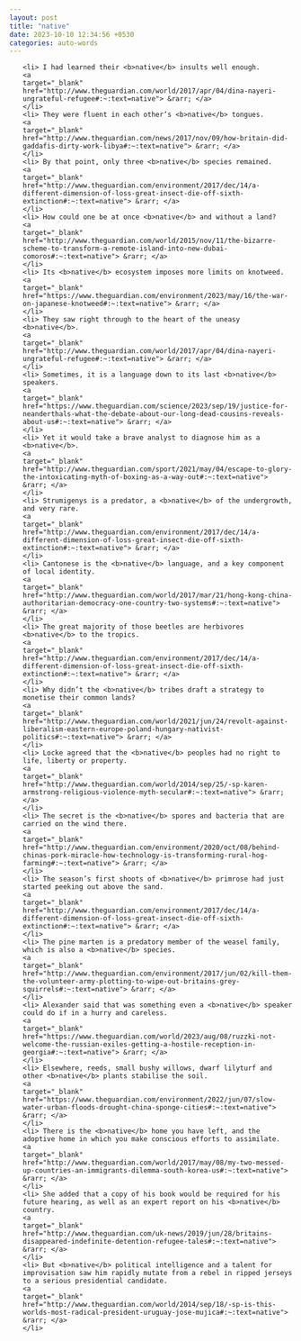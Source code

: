 ```yaml
---
layout: post
title: "native"
date: 2023-10-10 12:34:56 +0530
categories: auto-words
---
```

<ol>

    <li> I had learned their <b>native</b> insults well enough.
    <a 
    target="_blank" 
    href="http://www.theguardian.com/world/2017/apr/04/dina-nayeri-ungrateful-refugee#:~:text=native"> &rarr; </a>
    </li>
    <li> They were fluent in each other’s <b>native</b> tongues.
    <a 
    target="_blank" 
    href="http://www.theguardian.com/news/2017/nov/09/how-britain-did-gaddafis-dirty-work-libya#:~:text=native"> &rarr; </a>
    </li>
    <li> By that point, only three <b>native</b> species remained.
    <a 
    target="_blank" 
    href="http://www.theguardian.com/environment/2017/dec/14/a-different-dimension-of-loss-great-insect-die-off-sixth-extinction#:~:text=native"> &rarr; </a>
    </li>
    <li> How could one be at once <b>native</b> and without a land?
    <a 
    target="_blank" 
    href="http://www.theguardian.com/world/2015/nov/11/the-bizarre-scheme-to-transform-a-remote-island-into-new-dubai-comoros#:~:text=native"> &rarr; </a>
    </li>
    <li> Its <b>native</b> ecosystem imposes more limits on knotweed.
    <a 
    target="_blank" 
    href="https://www.theguardian.com/environment/2023/may/16/the-war-on-japanese-knotweed#:~:text=native"> &rarr; </a>
    </li>
    <li> They saw right through to the heart of the uneasy <b>native</b>.
    <a 
    target="_blank" 
    href="http://www.theguardian.com/world/2017/apr/04/dina-nayeri-ungrateful-refugee#:~:text=native"> &rarr; </a>
    </li>
    <li> Sometimes, it is a language down to its last <b>native</b> speakers.
    <a 
    target="_blank" 
    href="https://www.theguardian.com/science/2023/sep/19/justice-for-neanderthals-what-the-debate-about-our-long-dead-cousins-reveals-about-us#:~:text=native"> &rarr; </a>
    </li>
    <li> Yet it would take a brave analyst to diagnose him as a <b>native</b>.
    <a 
    target="_blank" 
    href="http://www.theguardian.com/sport/2021/may/04/escape-to-glory-the-intoxicating-myth-of-boxing-as-a-way-out#:~:text=native"> &rarr; </a>
    </li>
    <li> Strumigenys is a predator, a <b>native</b> of the undergrowth, and very rare.
    <a 
    target="_blank" 
    href="http://www.theguardian.com/environment/2017/dec/14/a-different-dimension-of-loss-great-insect-die-off-sixth-extinction#:~:text=native"> &rarr; </a>
    </li>
    <li> Cantonese is the <b>native</b> language, and a key component of local identity.
    <a 
    target="_blank" 
    href="http://www.theguardian.com/world/2017/mar/21/hong-kong-china-authoritarian-democracy-one-country-two-systems#:~:text=native"> &rarr; </a>
    </li>
    <li> The great majority of those beetles are herbivores <b>native</b> to the tropics.
    <a 
    target="_blank" 
    href="http://www.theguardian.com/environment/2017/dec/14/a-different-dimension-of-loss-great-insect-die-off-sixth-extinction#:~:text=native"> &rarr; </a>
    </li>
    <li> Why didn’t the <b>native</b> tribes draft a strategy to monetise their common lands?
    <a 
    target="_blank" 
    href="http://www.theguardian.com/world/2021/jun/24/revolt-against-liberalism-eastern-europe-poland-hungary-nativist-politics#:~:text=native"> &rarr; </a>
    </li>
    <li> Locke agreed that the <b>native</b> peoples had no right to life, liberty or property.
    <a 
    target="_blank" 
    href="http://www.theguardian.com/world/2014/sep/25/-sp-karen-armstrong-religious-violence-myth-secular#:~:text=native"> &rarr; </a>
    </li>
    <li> The secret is the <b>native</b> spores and bacteria that are carried on the wind there.
    <a 
    target="_blank" 
    href="http://www.theguardian.com/environment/2020/oct/08/behind-chinas-pork-miracle-how-technology-is-transforming-rural-hog-farming#:~:text=native"> &rarr; </a>
    </li>
    <li> The season’s first shoots of <b>native</b> primrose had just started peeking out above the sand.
    <a 
    target="_blank" 
    href="http://www.theguardian.com/environment/2017/dec/14/a-different-dimension-of-loss-great-insect-die-off-sixth-extinction#:~:text=native"> &rarr; </a>
    </li>
    <li> The pine marten is a predatory member of the weasel family, which is also a <b>native</b> species.
    <a 
    target="_blank" 
    href="http://www.theguardian.com/environment/2017/jun/02/kill-them-the-volunteer-army-plotting-to-wipe-out-britains-grey-squirrels#:~:text=native"> &rarr; </a>
    </li>
    <li> Alexander said that was something even a <b>native</b> speaker could do if in a hurry and careless.
    <a 
    target="_blank" 
    href="https://www.theguardian.com/world/2023/aug/08/ruzzki-not-welcome-the-russian-exiles-getting-a-hostile-reception-in-georgia#:~:text=native"> &rarr; </a>
    </li>
    <li> Elsewhere, reeds, small bushy willows, dwarf lilyturf and other <b>native</b> plants stabilise the soil.
    <a 
    target="_blank" 
    href="https://www.theguardian.com/environment/2022/jun/07/slow-water-urban-floods-drought-china-sponge-cities#:~:text=native"> &rarr; </a>
    </li>
    <li> There is the <b>native</b> home you have left, and the adoptive home in which you make conscious efforts to assimilate.
    <a 
    target="_blank" 
    href="http://www.theguardian.com/world/2017/may/08/my-two-messed-up-countries-an-immigrants-dilemma-south-korea-us#:~:text=native"> &rarr; </a>
    </li>
    <li> She added that a copy of his book would be required for his future hearing, as well as an expert report on his <b>native</b> country.
    <a 
    target="_blank" 
    href="http://www.theguardian.com/uk-news/2019/jun/28/britains-disappeared-indefinite-detention-refugee-tales#:~:text=native"> &rarr; </a>
    </li>
    <li> But <b>native</b> political intelligence and a talent for improvisation saw him rapidly mutate from a rebel in ripped jerseys to a serious presidential candidate.
    <a 
    target="_blank" 
    href="http://www.theguardian.com/world/2014/sep/18/-sp-is-this-worlds-most-radical-president-uruguay-jose-mujica#:~:text=native"> &rarr; </a>
    </li>